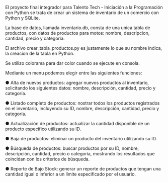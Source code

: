 El proyecto final integrador para Talento Tech - Iniciación a la Programación con Python se trata de crear un sistema de inventario de un comercio con Python y SQLite.

La base de datos, llamada inventario.db, consta de una unica tabla de productos, con datos de productos para motos: nombre, descripcion, cantidad, precio y categoria.

El archivo crear_tabla_productos.py es justamente lo que su nombre indica, la creacion de la tabla en Python.

Se utilizo colorama para dar color cuando se ejecute en consola.

Mediante un menu podemos elegir entre las siguientes funciones:

● Alta de nuevos productos: agregar nuevos productos al inventario, solicitando los siguientes datos: nombre, descripción, cantidad, precio y categoría.

● Listado completo de productos: nostrar todos los productos registrados en el inventario, incluyendo su ID, nombre, descripción, cantidad, precio y categoría.

● Actualización de productos: actualizar la cantidad disponible de un producto específico utilizando su ID.

● Baja de productos: eliminar un producto del inventario utilizando su ID.

● Búsqueda de productos: buscar productos por su ID, nombre, descripción, cantidad, precio o categoría, mostrando los resultados que coincidan con los criterios de búsqueda.

● Reporte de Bajo Stock: generar un reporte de productos que tengan una cantidad igual o inferior a un límite especificado por el usuario.
